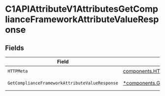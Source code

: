# C1APIAttributeV1AttributesGetComplianceFrameworkAttributeValueResponse


## Fields

| Field                                                                                                                               | Type                                                                                                                                | Required                                                                                                                            | Description                                                                                                                         |
| ----------------------------------------------------------------------------------------------------------------------------------- | ----------------------------------------------------------------------------------------------------------------------------------- | ----------------------------------------------------------------------------------------------------------------------------------- | ----------------------------------------------------------------------------------------------------------------------------------- |
| `HTTPMeta`                                                                                                                          | [components.HTTPMetadata](../../models/components/httpmetadata.md)                                                                  | :heavy_check_mark:                                                                                                                  | N/A                                                                                                                                 |
| `GetComplianceFrameworkAttributeValueResponse`                                                                                      | [*components.GetComplianceFrameworkAttributeValueResponse](../../models/components/getcomplianceframeworkattributevalueresponse.md) | :heavy_minus_sign:                                                                                                                  | Successful response                                                                                                                 |